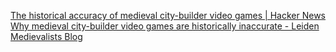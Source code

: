 
[The historical accuracy of medieval city-builder video games | Hacker News](https://news.ycombinator.com/item?id=28062677)
[Why medieval city-builder video games are historically inaccurate - Leiden Medievalists Blog](https://www.leidenmedievalistsblog.nl/articles/why-medieval-city-builder-video-games-are-historically-inaccurate)
